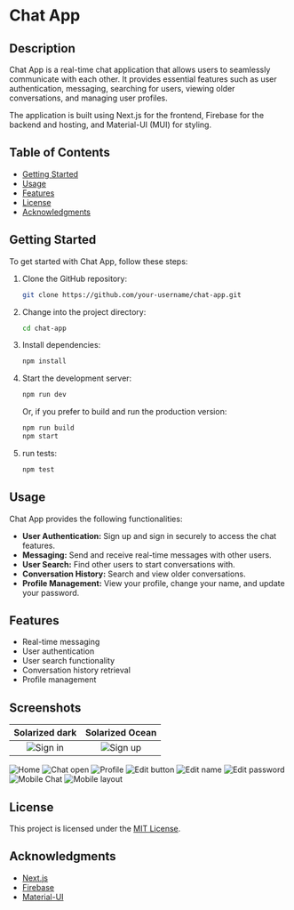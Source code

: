 # Chat App

## Description

Chat App is a real-time chat application that allows users to seamlessly communicate with each other. It provides essential features such as user authentication, messaging, searching for users, viewing older conversations, and managing user profiles.

The application is built using Next.js for the frontend, Firebase for the backend and hosting, and Material-UI (MUI) for styling.

## Table of Contents

- [Getting Started](#getting-started)
- [Usage](#usage)
- [Features](#features)
- [License](#license)
- [Acknowledgments](#acknowledgments)

## Getting Started

To get started with Chat App, follow these steps:

1. Clone the GitHub repository:

   ```bash
   git clone https://github.com/your-username/chat-app.git
   ```

2. Change into the project directory:

   ```bash
   cd chat-app
   ```

3. Install dependencies:

   ```bash
   npm install
   ```

4. Start the development server:

   ```bash
   npm run dev
   ```

   Or, if you prefer to build and run the production version:

   ```bash
   npm run build
   npm start
   ```

5. run tests:
   ```bash
   npm test
   ```

## Usage

Chat App provides the following functionalities:

- **User Authentication:** Sign up and sign in securely to access the chat features.
- **Messaging:** Send and receive real-time messages with other users.
- **User Search:** Find other users to start conversations with.
- **Conversation History:** Search and view older conversations.
- **Profile Management:** View your profile, change your name, and update your password.

## Features

- Real-time messaging
- User authentication
- User search functionality
- Conversation history retrieval
- Profile management

## Screenshots

|            Solarized dark            |           Solarized Ocean            |
| :----------------------------------: | :----------------------------------: |
| ![Sign in](public/screenshots/1.png) | ![Sign up](public/screenshots/2.png) |

![Home](public/screenshots/3.png)
![Chat open](public/screenshots/4.png)
![Profile](public/screenshots/5.png)
![Edit button](public/screenshots/6.png)
![Edit name](public/screenshots/7.png)
![Edit password](public/screenshots/8.png)
![Mobile Chat](public/screenshots/9.png)
![Mobile layout](public/screenshots/10.png)

## License

This project is licensed under the [MIT License](LICENSE).

## Acknowledgments

- [Next.js](https://nextjs.org/)
- [Firebase](https://firebase.google.com/)
- [Material-UI](https://mui.com/)
